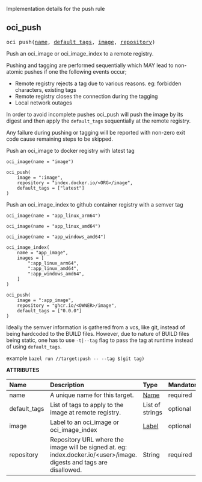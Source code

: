 <!-- Generated with Stardoc: http://skydoc.bazel.build -->

Implementation details for the push rule

<a id="#oci_push"></a>

## oci_push

<pre>
oci_push(<a href="#oci_push-name">name</a>, <a href="#oci_push-default_tags">default_tags</a>, <a href="#oci_push-image">image</a>, <a href="#oci_push-repository">repository</a>)
</pre>

Push an oci_image or oci_image_index to a remote registry.

Pushing and tagging are performed sequentially which MAY lead to non-atomic pushes if one the following events occur;

- Remote registry rejects a tag due to various reasons. eg: forbidden characters, existing tags 
- Remote registry closes the connection during the tagging
- Local network outages

In order to avoid incomplete pushes oci_push will push the image by its digest and then apply the `default_tags` sequentially at
the remote registry. 

Any failure during pushing or tagging will be reported with non-zero exit code cause remaining steps to be skipped.


Push an oci_image to docker registry with latest tag

```starlark
oci_image(name = "image")

oci_push(
    image = ":image",
    repository = "index.docker.io/<ORG>/image",
    default_tags = ["latest"]
)
```

Push an oci_image_index to github container registry with a semver tag

```starlark
oci_image(name = "app_linux_arm64")

oci_image(name = "app_linux_amd64")

oci_image(name = "app_windows_amd64")

oci_image_index(
    name = "app_image",
    images = [
        ":app_linux_arm64",
        ":app_linux_amd64",
        ":app_windows_amd64",
    ]
)

oci_push(
    image = ":app_image",
    repository = "ghcr.io/<OWNER>/image",
    default_tags = ["0.0.0"]
)
```

Ideally the semver information is gathered from a vcs, like git, instead of being hardcoded to the BUILD files.
However, due to nature of BUILD files being static, one has to use `-t|--tag` flag to pass the tag at runtime instead of using `default_tags`.

example `bazel run //target:push -- --tag $(git tag)`


**ATTRIBUTES**


| Name  | Description | Type | Mandatory | Default |
| :------------- | :------------- | :------------- | :------------- | :------------- |
| <a id="oci_push-name"></a>name |  A unique name for this target.   | <a href="https://bazel.build/docs/build-ref.html#name">Name</a> | required |  |
| <a id="oci_push-default_tags"></a>default_tags |  List of tags to apply to the image at remote registry.   | List of strings | optional | [] |
| <a id="oci_push-image"></a>image |  Label to an oci_image or oci_image_index   | <a href="https://bazel.build/docs/build-ref.html#labels">Label</a> | optional | None |
| <a id="oci_push-repository"></a>repository |  Repository URL where the image will be signed at. eg: index.docker.io/&lt;user&gt;/image. digests and tags are disallowed.   | String | required |  |


